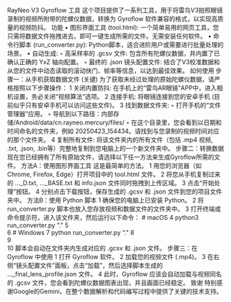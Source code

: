 RayNeo V3 Gyroflow 工具
这个项目提供了一系列工具，用于将雷鸟V3拍照眼镜录制的视频所附带的陀螺仪数据，转换为 Gyroflow 软件兼容的格式，以实现高质量的视频防抖。
功能
	•	图形界面工具 (tool.html): 一个简单易用的网页工具，您只需将数据文件拖拽进去，即可一键生成所需的文件。无需安装任何软件。
	•	命令行脚本 (run_converter.py): Python脚本，适合进阶用户或需要进行批量处理的场景。
	•	自动生成:
	◦	高采样率的 .gcsv 文件: 包含所有陀螺仪数据，并内置了已确认正确的 YxZ 轴向配置。
	◦	最终的 .json 镜头配置文件: 结合了V3校准数据和从您的文件中动态读取的滚动快门、帧率等信息，以达到最佳效果。
如何使用
步骤一：从手机获取数据文件 (关键)
为了获取未经过处理的原始陀螺仪数据，请严格按照以下步骤操作：
	1	关闭内置防抖: 在手机上的“雷鸟AR眼镜”APP中，进入相机设置，务必关闭“视频算法”选项。
	2	连接手机: 将眼镜连接到您的安卓手机 (目前似乎只有安卓手机可以访问这些文件)。
	3	找到数据文件夹:
	◦	打开手机的“文件管理器”应用。
	◦	导航到以下路径：内部存储/Android/data/cn.rayneo.mercury/files/
	◦	在这个目录里，您会看到以日期和时间命名的文件夹，例如 20250423_154434。请找到与您录制的视频时间对应的那个文件夹。
	4	复制所有文件: 将该文件夹内的所有文件（包括 .mp4 视频, .txt, .json, .bin等）完整地复制到您电脑上的一个新文件夹中。
步骤二：转换数据
现在您已经拥有了所有原始文件，请选择以下任一方法来生成Gyroflow所需的文件。
方法A：使用图形界面工具 
这是最简单的方法。
	1	用您的浏览器（如 Chrome, Firefox, Edge）打开项目中的 tool.html 文件。
	2	将您从手机复制过来的 ..._D.txt, ..._BASE.txt 和 info.json 文件同时拖拽到上传区域。
	3	点击“开始处理”按钮。
	4	分别点击下载按钮，保存生成的 .gcsv 和 .json 文件到您的项目文件夹中。
方法B：使用 Python 脚本
	1	确保您的电脑上已安装 Python。
	2	将 run_converter.py 脚本也放入您存放视频和数据文件的文件夹中。
	3	打开终端或命令提示符，进入该文件夹，然后运行以下命令： # macOS
	4	python3 run_converter.py "."
	5	
	6	# Windows
	7	python run_converter.py "."
	8	
	9	
	10	脚本会自动在文件夹内生成对应的 .gcsv 和 .json 文件。
步骤三：在 Gyroflow 中使用
	1	打开 Gyroflow 软件。
	2	加载您的视频文件 (.mp4)。
	3	在右侧“镜头配置文件”面板，点击“加载”，然后选择脚本生成的 ..._final_lens_profile.json 文件。
	4	此时，Gyroflow 应该会自动加载与视频同名的 .gcsv 文件，您会看到陀螺仪数据图表出现，并且画面已经稳定。
致谢
特别感谢Google的Gemini，在整个数据解析和代码编写过程中提供了关键的技术支持。
